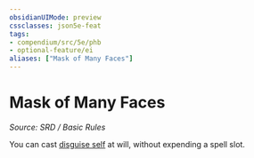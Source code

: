 ```yaml
---
obsidianUIMode: preview
cssclasses: json5e-feat
tags:
- compendium/src/5e/phb
- optional-feature/ei
aliases: ["Mask of Many Faces"]
---
```

# Mask of Many Faces
*Source: SRD / Basic Rules*  

You can cast [disguise self](disguise-self.md) at will, without expending a spell slot.